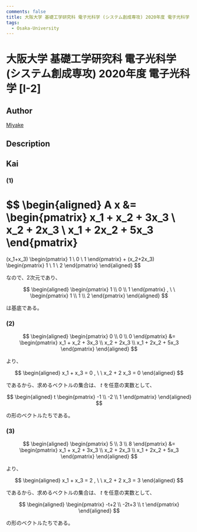 ```yaml
---
comments: false
title: 大阪大学 基礎工学研究科 電子光科学 (システム創成専攻) 2020年度 電子光科学 [I-2]
tags:
  - Osaka-University
---
```

# 大阪大学 基礎工学研究科 電子光科学 (システム創成専攻) 2020年度 電子光科学 \[I-2\]

## **Author**
[Miyake](https://miyake.github.io/exams/index.html)

## **Description**

## **Kai**
### (1)

$$
  \begin{aligned}
  A x
  &=
  \begin{pmatrix}
  x_1 + x_2 + 3x_3 \\
  x_2 + 2x_3 \\
  x_1 + 2x_2 + 5x_3
  \end{pmatrix}
  =
  (x_1+x_3)
  \begin{pmatrix} 1 \\ 0 \\ 1 \end{pmatrix}
  +
  (x_2+2x_3)
  \begin{pmatrix} 1 \\ 1 \\ 2 \end{pmatrix}
  \end{aligned}
$$

なので、2次元であり、

$$
  \begin{aligned}
  \begin{pmatrix} 1 \\ 0 \\ 1 \end{pmatrix}
  , \ \ 
  \begin{pmatrix} 1 \\ 1 \\ 2 \end{pmatrix}
  \end{aligned}
$$

は基底である。

### (2)

$$
  \begin{aligned}
  \begin{pmatrix} 0 \\ 0 \\ 0 \end{pmatrix}
  &=
  \begin{pmatrix}
  x_1 + x_2 + 3x_3 \\
  x_2 + 2x_3 \\
  x_1 + 2x_2 + 5x_3
  \end{pmatrix}
  \end{aligned}
$$

より、

$$
  \begin{aligned}
  x_1 + x_3 = 0
  , \ \ 
  x_2 + 2 x_3 = 0
  \end{aligned}
$$

であるから、求めるベクトルの集合は、 $t$ を任意の実数として、

$$
  \begin{aligned}
  t
  \begin{pmatrix} -1 \\ -2 \\ 1 \end{pmatrix}
  \end{aligned}
$$

の形のベクトルたちである。

### (3)

$$
  \begin{aligned}
  \begin{pmatrix} 5 \\ 3 \\ 8 \end{pmatrix}
  &=
  \begin{pmatrix}
  x_1 + x_2 + 3x_3 \\
  x_2 + 2x_3 \\
  x_1 + 2x_2 + 5x_3
  \end{pmatrix}
  \end{aligned}
$$

より、

$$
  \begin{aligned}
  x_1 + x_3 = 2
  , \ \ 
  x_2 + 2 x_3 = 3
  \end{aligned}
$$

であるから、求めるベクトルの集合は、 $t$ を任意の実数として、

$$
  \begin{aligned}
  \begin{pmatrix} -t+2 \\ -2t+3 \\ t \end{pmatrix}
  \end{aligned}
$$

の形のベクトルたちである。